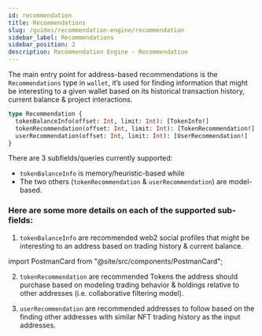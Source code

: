 ```yaml
---
id: recommendation
title: Recommendations
slug: /guides/recommendation-engine/recommendation
sidebar_label: Recommendations
sidebar_position: 2
description: Recommendation Engine - Recommendation
---
```


The main entry point for address-based recommendations is the `Recommendations` type in `wallet`, it’s used for finding information that might be interesting to a given wallet based on its historical transaction history, current balance & project interactions.

```graphql
type Recommendation {
  tokenBalanceInfo(offset: Int, limit: Int): [TokenInfo!]
  tokenRecommendation(offset: Int, limit: Int): [TokenRecommendation!]
  userRecommendation(offset: Int, limit: Int): [UserRecommendation!]
}
```

There are 3 subfields/queries currently supported:
- `tokenBalanceInfo` is memory/heuristic-based while 
- The two others (`tokenRecommendation` & `userRecommendation`) are model-based.

### Here are some more details on each of the supported sub-fields: 

1. `tokenBalanceInfo` are recommended web2 social profiles that might be interesting to an address based on trading history & current balance.

import PostmanCard from "@site/src/components/PostmanCard";

<PostmanCard 
  queryURL="https://www.postman.com/cyberconnect-v2/workspace/cyberconnect-v2/request/20133006-88b9b1fb-13c1-4e3c-bc9e-a88ad22e1bf9"
  exampleURL="https://www.postman.com/cyberconnect-v2/workspace/cyberconnect-v2/example/20133006-8d475121-b9a4-4f78-8152-bdaa259dbc28"
/>

2. `tokenRecommendation` are recommended Tokens the address should purchase based on modeling trading behavior & holdings relative to other addresses (i.e. collaborative filtering model).

<PostmanCard 
  queryURL="https://www.postman.com/cyberconnect-v2/workspace/cyberconnect-v2/request/20133006-1e8a4bcf-01a1-46d7-a126-8e6b67e05cfc"
  exampleURL="https://www.postman.com/cyberconnect-v2/workspace/cyberconnect-v2/example/20133006-58c47fb2-126b-484d-afc5-2f9871a04e76"
/>

3.  `userRecommendation` are recommended addresses to follow based on the finding other addresses with similar NFT trading history as the input addresses.

<PostmanCard 
  queryURL="https://www.postman.com/cyberconnect-v2/workspace/cyberconnect-v2/request/20133006-a3507140-0efe-4fca-8f44-7486b57af8e4"
  exampleURL="https://www.postman.com/cyberconnect-v2/workspace/cyberconnect-v2/example/20133006-b9e6e244-5d3d-49cc-a534-cad5a1b15494"
/>
